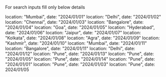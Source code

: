 For search inputs fill only below details

location: "Mumbai", date: "2024/01/01"
location: "Delhi", date: "2024/01/02"
location: "Chennai", date: "2024/01/03"
location: "Bangalore", date: "2024/01/04"
location: "Goa", date: "2024/01/05"
location: "Hyderabad", date: "2024/01/06"
location: "Jaipur", date: "2024/01/07"
location: "Kolkata", date: "2024/01/08"
location: "Agra", date: "2024/01/09"
location: "Kashmir", date: "2024/01/10"
location: "Mumbai", date: "2024/01/11"
location: "Bangalore", date: "2024/01/11"
location: "Delhi", date: "2024/01/12"
location: "Pune", date: "2024/01/13"
location: "Pune", date: "2024/01/05"
location: "Pune", date: "2024/01/14"
location: "Pune", date: "2024/01/01"
location: "Pune", date: "2024/01/03"
location: "Pune", date: 2024/01/05

